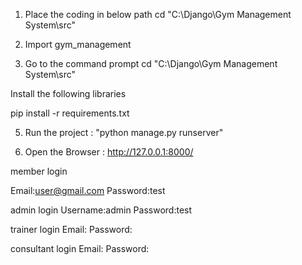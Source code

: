 1. Place the coding in below path cd "C:\Django\Gym Management System\src"

2. Import gym_management

4. Go to the command prompt cd "C:\Django\Gym Management System\src"

Install the following libraries

pip install -r requirements.txt

5. Run the project : "python manage.py runserver"

6. Open the Browser : http://127.0.0.1:8000/



member login

Email:user@gmail.com
Password:test

admin login
Username:admin
Password:test

trainer login
Email:
Password:

consultant login
Email:
Password:
